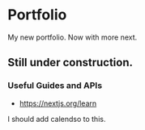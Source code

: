 # Portfolio
My new portfolio. Now with more next.


## Still under construction.

### Useful Guides and APIs
- https://nextjs.org/learn

I should add calendso to this.